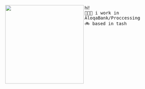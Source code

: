 <a href="https://media.tenor.com/rW9-E34ApowAAAAC/pixel-stonks.gif"><img align="left" width="250" src="https://media.tenor.com/rW9-E34ApowAAAAC/pixel-stonks.gif"></a>  hi! <br><samp>
  <kbd>👩🏼‍💻</kbd> i work in AloqaBank/Proccessing <br> 
  <kbd>🚲</kbd> based in tash <br>
<br><br><br><br><br>
